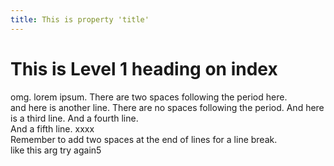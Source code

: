 ```yaml
---
title: This is property 'title'
---
```

# This is Level 1 heading on index

omg. lorem ipsum. There are two spaces following the period here.    
and here is another line. There are no spaces following the period.
And here is a third line.
And a fourth line.  
And a fifth line. xxxx  
Remember to add two spaces at the end of lines for a line break.  
like this  arg try again5

